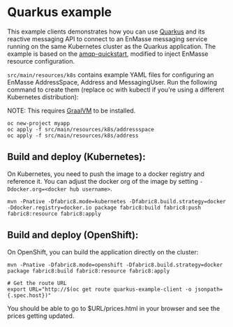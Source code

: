 # Quarkus example

This example clients demonstrates how you can use [Quarkus](https://quarkus.io/) and its reactive messaging API to connect to an EnMasse messaging service running on the same Kubernetes cluster as the Quarkus application. The example is based on the [amqp-quickstart](https://github.com/quarkusio/quarkus-quickstarts/tree/master/amqp-quickstart), modified to inject EnMasse resource configuration.

`src/main/resources/k8s` contains example YAML files for configuring an EnMasse AddressSpace,
Address and MessagingUser. Run the following command to create them (replace oc with kubectl if
you're using a different Kubernetes distribution):

NOTE: This requires [GraalVM](https://www.graalvm.org/) to be installed.

```
oc new-project myapp
oc apply -f src/main/resources/k8s/addressspace
oc apply -f src/main/resources/k8s/address
```

## Build and deploy (Kubernetes):

On Kubernetes, you need to push the image to a docker registry and reference it. You can adjust the
docker org of the image by setting `-Ddocker.org=<docker hub username>`.

```
mvn -Pnative -Dfabric8.mode=kubernetes -Dfabric8.build.strategy=docker -Ddocker.registry=docker.io package fabric8:build fabric8:push fabric8:resource fabric8:apply
```

## Build and deploy (OpenShift):

On OpenShift, you can build the application directly on the cluster:

```
mvn -Pnative -Dfabric8.mode=openshift -Dfabric8.build.strategy=docker package fabric8:build fabric8:resource fabric8:apply

# Get the route URL
export URL="http://$(oc get route quarkus-example-client -o jsonpath={.spec.host})"
```

You should be able to go to $URL/prices.html in your browser and see the prices getting updated.

